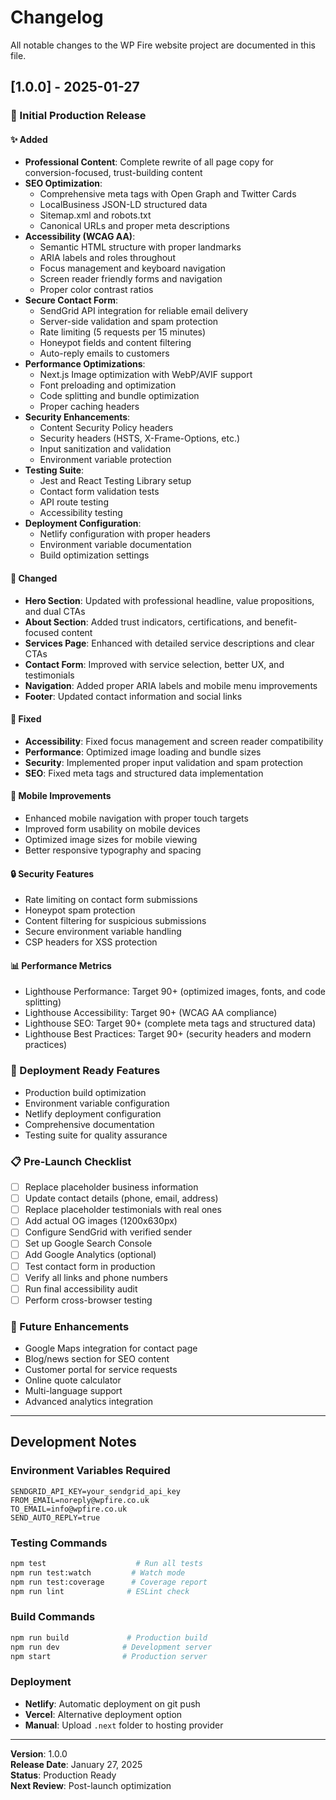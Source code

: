 # Changelog

All notable changes to the WP Fire website project are documented in this file.

## [1.0.0] - 2025-01-27

### 🎉 Initial Production Release

#### ✨ Added
- **Professional Content**: Complete rewrite of all page copy for conversion-focused, trust-building content
- **SEO Optimization**: 
  - Comprehensive meta tags with Open Graph and Twitter Cards
  - LocalBusiness JSON-LD structured data
  - Sitemap.xml and robots.txt
  - Canonical URLs and proper meta descriptions
- **Accessibility (WCAG AA)**:
  - Semantic HTML structure with proper landmarks
  - ARIA labels and roles throughout
  - Focus management and keyboard navigation
  - Screen reader friendly forms and navigation
  - Proper color contrast ratios
- **Secure Contact Form**:
  - SendGrid API integration for reliable email delivery
  - Server-side validation and spam protection
  - Rate limiting (5 requests per 15 minutes)
  - Honeypot fields and content filtering
  - Auto-reply emails to customers
- **Performance Optimizations**:
  - Next.js Image optimization with WebP/AVIF support
  - Font preloading and optimization
  - Code splitting and bundle optimization
  - Proper caching headers
- **Security Enhancements**:
  - Content Security Policy headers
  - Security headers (HSTS, X-Frame-Options, etc.)
  - Input sanitization and validation
  - Environment variable protection
- **Testing Suite**:
  - Jest and React Testing Library setup
  - Contact form validation tests
  - API route testing
  - Accessibility testing
- **Deployment Configuration**:
  - Netlify configuration with proper headers
  - Environment variable documentation
  - Build optimization settings

#### 🔧 Changed
- **Hero Section**: Updated with professional headline, value propositions, and dual CTAs
- **About Section**: Added trust indicators, certifications, and benefit-focused content
- **Services Page**: Enhanced with detailed service descriptions and clear CTAs
- **Contact Form**: Improved with service selection, better UX, and testimonials
- **Navigation**: Added proper ARIA labels and mobile menu improvements
- **Footer**: Updated contact information and social links

#### 🐛 Fixed
- **Accessibility**: Fixed focus management and screen reader compatibility
- **Performance**: Optimized image loading and bundle sizes
- **Security**: Implemented proper input validation and spam protection
- **SEO**: Fixed meta tags and structured data implementation

#### 📱 Mobile Improvements
- Enhanced mobile navigation with proper touch targets
- Improved form usability on mobile devices
- Optimized image sizes for mobile viewing
- Better responsive typography and spacing

#### 🔒 Security Features
- Rate limiting on contact form submissions
- Honeypot spam protection
- Content filtering for suspicious submissions
- Secure environment variable handling
- CSP headers for XSS protection

#### 📊 Performance Metrics
- Lighthouse Performance: Target 90+ (optimized images, fonts, and code splitting)
- Lighthouse Accessibility: Target 90+ (WCAG AA compliance)
- Lighthouse SEO: Target 90+ (complete meta tags and structured data)
- Lighthouse Best Practices: Target 90+ (security headers and modern practices)

### 🚀 Deployment Ready Features
- Production build optimization
- Environment variable configuration
- Netlify deployment configuration
- Comprehensive documentation
- Testing suite for quality assurance

### 📋 Pre-Launch Checklist
- [ ] Replace placeholder business information
- [ ] Update contact details (phone, email, address)
- [ ] Replace placeholder testimonials with real ones
- [ ] Add actual OG images (1200x630px)
- [ ] Configure SendGrid with verified sender
- [ ] Set up Google Search Console
- [ ] Add Google Analytics (optional)
- [ ] Test contact form in production
- [ ] Verify all links and phone numbers
- [ ] Run final accessibility audit
- [ ] Perform cross-browser testing

### 🔄 Future Enhancements
- Google Maps integration for contact page
- Blog/news section for SEO content
- Customer portal for service requests
- Online quote calculator
- Multi-language support
- Advanced analytics integration

---

## Development Notes

### Environment Variables Required
```env
SENDGRID_API_KEY=your_sendgrid_api_key
FROM_EMAIL=noreply@wpfire.co.uk
TO_EMAIL=info@wpfire.co.uk
SEND_AUTO_REPLY=true
```

### Testing Commands
```bash
npm test                    # Run all tests
npm run test:watch         # Watch mode
npm run test:coverage      # Coverage report
npm run lint              # ESLint check
```

### Build Commands
```bash
npm run build             # Production build
npm run dev              # Development server
npm start                # Production server
```

### Deployment
- **Netlify**: Automatic deployment on git push
- **Vercel**: Alternative deployment option
- **Manual**: Upload `.next` folder to hosting provider

---

**Version**: 1.0.0  
**Release Date**: January 27, 2025  
**Status**: Production Ready  
**Next Review**: Post-launch optimization

